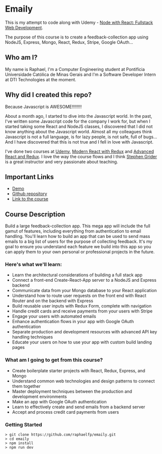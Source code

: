 # Emaily

This is my attempt to code along with Udemy - [Node with React: Fullstack Web Development](https://www.udemy.com/node-with-react-fullstack-web-development).

The purpose of this course is to create a feedback-collection app using NodeJS, Express, Mongo, React, Redux, Stripe, Google OAuth...

## Who am I?

My name is Raphael, I'm a Computer Engineering student at Pontifícia Universidade Católica de Minas Gerais and I'm a Software Developer Intern at DTI Technologies at the moment.

## Why did I created this repo?

Because Javascript is AWESOME!!!!!!!!

About a month ago, I started to dive into the Javascript world. In the past, I've written some Javascript code for the company I work for, but when I started taking some React and NodeJS classes, I discovered that I did not know anything about the Javascript world. Almost all my colleagues think Javascript is not a full language, is for lazy people, is not safe, full of bugs... And I have discovered that this is not true and I fell in love with Javascript.

I've done two courses at [Udemy](https://www.udemy.com), [Modern React with Redux](https://www.udemy.com/react-redux) and [Advanced React and Redux](https://www.udemy.com/react-redux-tutorial). I love the way the course flows and I think [Stephen Grider](https://github.com/stephengrider) is a great instructor and very passionate about teaching.

## Important Links

* [Demo](https://emaily-server.herokuapp.com)
* [Github repository](https://github.com/raphaelfp/emaily-server)
* [Link to the course](https://www.udemy.com/node-with-react-fullstack-web-development)

## Course Description

Build a large feedback-collection app. This mega app will include the full gamut of features, including everything from authentication to email handling.  You'll learn how to build an app that can be used to send mass emails to a big list of users for the purpose of collecting feedback.  It's my goal to ensure you understand each feature we build into this app so you can apply them to your own personal or professional projects in the future.

### Here's what we'll learn:

* Learn the architectural considerations of building a full stack app
* Connect a front-end Create-React-App server to a NodeJS and Express backend
* Communicate data from your Mongo database to your React application
* Understand how to route user requests on the front end with React Router and on the backend with Express
* Build reusable user inputs with Redux Form, complete with navigation
* Handle credit cards and receive payments from your users with Stripe
* Engage your users with automated emails
* Enhance authentication flows in your app with Google OAuth authentication
* Separate production and development resources with advanced API key handling techniques
* Educate your users on how to use your app with custom build landing pages

### What am I going to get from this course?

* Create boilerplate starter projects with React, Redux, Express, and Mongo
* Understand common web technologies and design patterns to connect them together
* Master deployment techniques between the production and development environments
* Make an app with Google OAuth authentication
* Learn to effectively create and send emails from a backend server
* Accept and process credit card payments from users

### Getting Started

```
> git clone https://github.com/raphaelfp/emaily.git
> cd emaily
> npm install
> npm run dev
```
